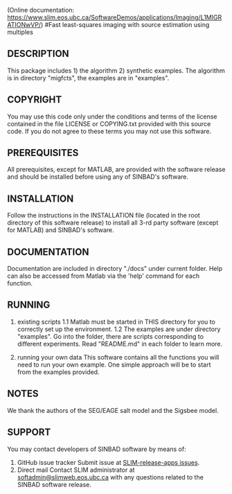 (Online documentation: <https://www.slim.eos.ubc.ca/SoftwareDemos/applications/Imaging/L1MIGRATIONwVP/>)
#Fast least-squares imaging with source estimation using multiples
## DESCRIPTION
This package includes 1) the algorithm 2) synthetic examples. 
    The algorithm is in directory "migfcts", 
    the examples are in "examples".
## COPYRIGHT
You may use this code only under the conditions and terms of the
    license contained in the file LICENSE or COPYING.txt provided with
    this source code. If you do not agree to these terms you may not
    use this software.
## PREREQUISITES
All prerequisites, except for MATLAB, are provided with the
    software release and should be installed before using any of
    SINBAD's software.
## INSTALLATION
Follow the instructions in the INSTALLATION file (located in the
    root directory of this software release) to install all 3-rd party
    software (except for MATLAB) and SINBAD's software.
## DOCUMENTATION
Documentation are included in directory "./docs" under current folder. 
    Help can also be accessed from Matlab via the 'help' command for 
    each function.
## RUNNING

1. existing scripts
    1.1 Matlab must be started in THIS directory for you to correctly set up the environment.
    1.2 The examples are under directory "examples". Go into the folder, 
    there are scripts corresponding to different experiments. Read 
    "README.md" in each folder to learn more.
    
2. running your own data
    This software contains all the functions you will need to run your own example.
    One simple approach will be to start from the examples provided.
    
## NOTES
We thank the authors of the SEG/EAGE salt model and the Sigsbee model.
## SUPPORT
You may contact developers of SINBAD software by means of:

1. GitHub issue tracker
      Submit issue at [SLIM-release-apps issues](https://github.com/SINBADconsortium/SLIM-release-apps/issues).
2. Direct mail
      Contact SLIM administrator at <softadmin@slimweb.eos.ubc.ca> with any
      questions related to the SINBAD software release.
